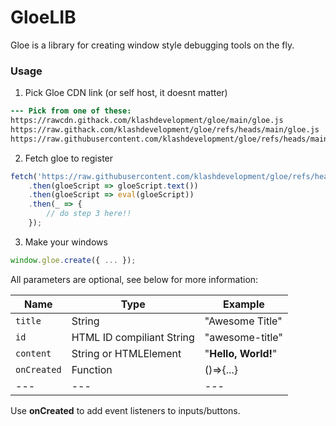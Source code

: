 # GloeLIB
Gloe is a library for creating window style debugging tools on the fly.

### Usage
1. Pick Gloe CDN link (or self host, it doesnt matter)
```diff
--- Pick from one of these:
https://rawcdn.githack.com/klashdevelopment/gloe/main/gloe.js
https://raw.githack.com/klashdevelopment/gloe/refs/heads/main/gloe.js
https://raw.githubusercontent.com/klashdevelopment/gloe/refs/heads/main/gloe.js
```
2. Fetch gloe to register
```js
fetch('https://raw.githubusercontent.com/klashdevelopment/gloe/refs/heads/main/gloe.js')
    .then(gloeScript => gloeScript.text())
    .then(gloeScript => eval(gloeScript))
    .then(_ => {
        // do step 3 here!!
    });
```
3. Make your windows
```js
window.gloe.create({ ... });
```
All parameters are optional, see below for more information:

| Name | Type | Example |
| --- | --- | --- |
| `title` | String | "Awesome Title" |
| `id` | HTML ID compiliant String | "awesome-title" |
| `content` | String or HTMLElement | "<b>Hello, World!</b>" |
| `onCreated` | Function | ()=>{...} |
| --- | --- | --- |

Use **onCreated** to add event listeners to inputs/buttons.
